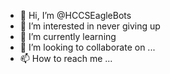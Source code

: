 - 👋 Hi, I’m @HCCSEagleBots
- 👀 I’m interested in never giving up
- 🌱 I’m currently learning 
- 💞️ I’m looking to collaborate on ...
- 📫 How to reach me ...

<!---
HCCSEagleBots/HCCSEagleBots is a ✨ special ✨ repository because its `README.md` (this file) appears on your GitHub profile.
You can click the Preview link to take a look at your changes.
--->

